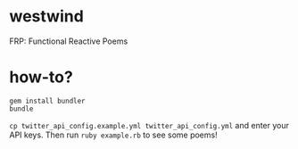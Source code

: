 westwind
========

FRP: Functional Reactive Poems

how-to?
=======

    gem install bundler
    bundle

`cp twitter_api_config.example.yml twitter_api_config.yml` and enter your API keys. Then run `ruby example.rb` to see some poems!
